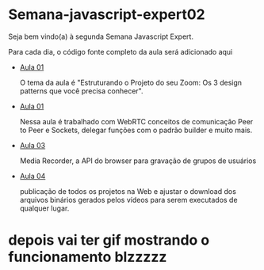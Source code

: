 # Semana-javascript-expert02


Seja bem vindo(a) à segunda Semana Javascript Expert.

Para cada dia, o código fonte completo da aula será adicionado aqui


- [Aula 01](./aula01)

    O tema da aula é "Estruturando o Projeto do seu Zoom: Os 3 design patterns que você precisa conhecer".

- [Aula 01](./aula02)

    Nessa aula é trabalhado com WebRTC conceitos de comunicação Peer to Peer e Sockets, delegar funções com o padrão builder e muito mais.
    
- [Aula 03](./aula03)

    Media Recorder, a API do browser para gravação de grupos de usuários
    
- [Aula 04](./aula04)

    publicação de todos os projetos na Web e ajustar o download dos arquivos binários gerados pelos vídeos para serem executados de qualquer lugar. 


# depois vai ter gif mostrando o funcionamento blzzzzz